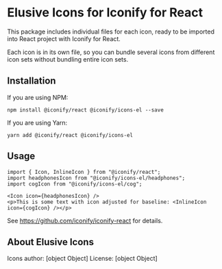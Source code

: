 # Elusive Icons for Iconify for React

This package includes individual files for each icon, ready to be imported into React project with Iconify for React.

Each icon is in its own file, so you can bundle several icons from different icon sets without bundling entire icon sets.

## Installation

If you are using NPM:
```
npm install @iconify/react @iconify/icons-el --save
```

If you are using Yarn:
```
yarn add @iconify/react @iconify/icons-el
```

## Usage

```
import { Icon, InlineIcon } from "@iconify/react";
import headphonesIcon from "@iconify/icons-el/headphones";
import cogIcon from "@iconify/icons-el/cog";
```

```
<Icon icon={headphonesIcon} />
<p>This is some text with icon adjusted for baseline: <InlineIcon icon={cogIcon} /></p>
```

See https://github.com/iconify/iconify-react for details.

## About Elusive Icons

Icons author: [object Object]
License: [object Object]

